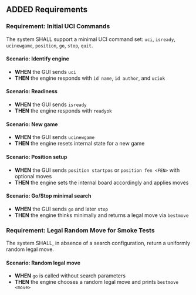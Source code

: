 ## ADDED Requirements
### Requirement: Initial UCI Commands
The system SHALL support a minimal UCI command set: `uci`, `isready`, `ucinewgame`, `position`, `go`, `stop`, `quit`.

#### Scenario: Identify engine
- **WHEN** the GUI sends `uci`
- **THEN** the engine responds with `id name`, `id author`, and `uciok`

#### Scenario: Readiness
- **WHEN** the GUI sends `isready`
- **THEN** the engine responds with `readyok`

#### Scenario: New game
- **WHEN** the GUI sends `ucinewgame`
- **THEN** the engine resets internal state for a new game

#### Scenario: Position setup
- **WHEN** the GUI sends `position startpos` or `position fen <FEN>` with optional moves
- **THEN** the engine sets the internal board accordingly and applies moves

#### Scenario: Go/Stop minimal search
- **WHEN** the GUI sends `go` and later `stop`
- **THEN** the engine thinks minimally and returns a legal move via `bestmove`

### Requirement: Legal Random Move for Smoke Tests
The system SHALL, in absence of a search configuration, return a uniformly random legal move.

#### Scenario: Random legal move
- **WHEN** `go` is called without search parameters
- **THEN** the engine chooses a random legal move and prints `bestmove <move>`
